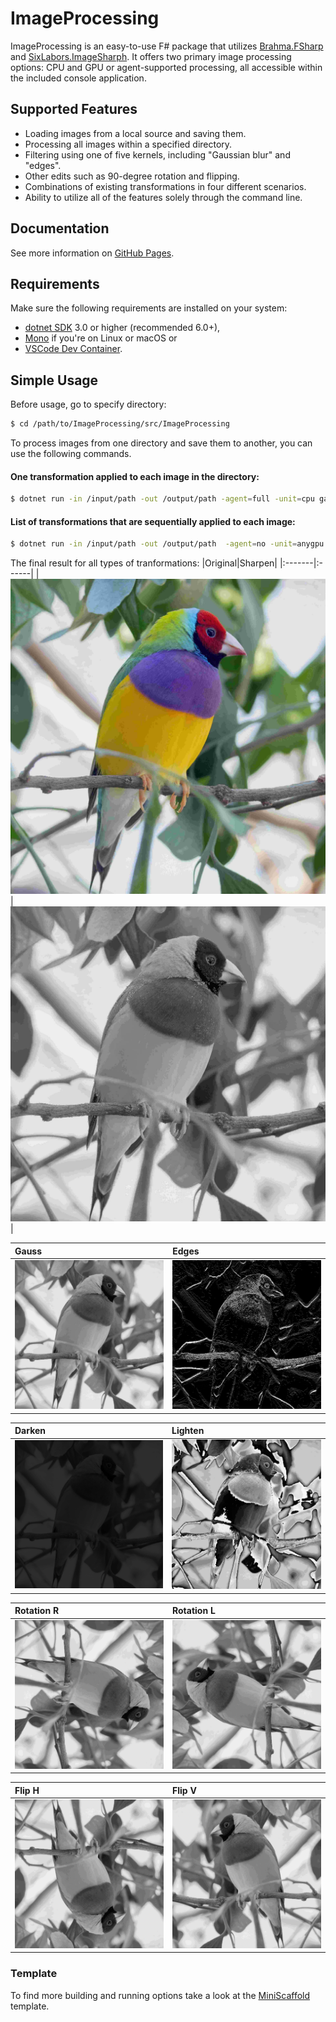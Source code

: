 # ImageProcessing

ImageProcessing is an easy-to-use F# package that utilizes [Brahma.FSharp](https://github.com/YaccConstructor/Brahma.FSharp) and [SixLabors.ImageSharph](https://github.com/SixLabors/ImageSharp). It offers two primary image processing options: CPU and GPU or agent-supported processing, all accessible within the included console application.
## Supported Features
- Loading images from a local source and saving them.
- Processing all images within a specified directory.
- Filtering using one of five kernels, including "Gaussian blur" and "edges".
- Other edits such as 90-degree rotation and flipping.
- Combinations of existing transformations in four different scenarios.
- Ability to utilize all of the features solely through the command line.

##  Documentation
See more information on [GitHub Pages](https://polinasavelyeva.github.io/ImageProcessing/).

## Requirements

Make sure the following requirements are installed on your system:

- [dotnet SDK](https://www.microsoft.com/net/download/core) 3.0 or higher (recommended 6.0+),
- [Mono](http://www.mono-project.com/) if you're on Linux or macOS
or
- [VSCode Dev Container](https://code.visualstudio.com/docs/remote/containers).

## Simple Usage

Before usage, go to specify directory:
```sh
$ cd /path/to/ImageProcessing/src/ImageProcessing
```
To process images from one directory and save them to another, you can use the following commands.

#### Оne transformation applied to each image in the directory:
```sh
$ dotnet run -in /input/path -out /output/path -agent=full -unit=cpu gauss
```
#### List of transformations that are sequentially applied to each image:
```sh
$ dotnet run -in /input/path -out /output/path  -agent=no -unit=anygpu gauss sharpen
```
The final result for all types of tranformations:
|Original|Sharpen|
|:-------|:------|
| ![image](https://github.com/PolinaSavelyeva/ImageProcessing/blob/main/resources/david-clode-78YxP3PP05A-unsplash2.jpg)  | ![image](https://github.com/PolinaSavelyeva/ImageProcessing/blob/main/resources/david-clode-78YxP3PP05A-unsplashSharpen.jpg) |

|Gauss|Edges|
|:-------|:------|
| ![image](https://github.com/PolinaSavelyeva/ImageProcessing/blob/main/resources/david-clode-78YxP3PP05A-unsplashGauss.jpg) | ![image](https://github.com/PolinaSavelyeva/ImageProcessing/blob/main/resources/david-clode-78YxP3PP05A-unsplashEdges.jpg) |

|Darken|Lighten|
|:-------|:------|
| ![image](https://github.com/PolinaSavelyeva/ImageProcessing/blob/main/resources/david-clode-78YxP3PP05A-unsplashDarken.jpg)  | ![image](https://github.com/PolinaSavelyeva/ImageProcessing/blob/main/resources/david-clode-78YxP3PP05A-unsplashLighten.jpg) |


|Rotation R|Rotation L|
|:-------|:------|
| ![image](https://github.com/PolinaSavelyeva/ImageProcessing/blob/main/resources/david-clode-78YxP3PP05A-unsplashRotation.jpg) | ![image](https://github.com/PolinaSavelyeva/ImageProcessing/blob/main/resources/david-clode-78YxP3PP05A-unsplashRotationF.jpg) |

|Flip H|Flip V|
|:-------|:------|
| ![image](https://github.com/PolinaSavelyeva/ImageProcessing/blob/main/resources/david-clode-78YxP3PP05A-unsplashFlipF.jpg) | ![image](https://github.com/PolinaSavelyeva/ImageProcessing/blob/main/resources/david-clode-78YxP3PP05A-unsplashFlip.jpg) |

### Template
To find more building and running options take a look at the [MiniScaffold](https://github.com/TheAngryByrd/MiniScaffold) template.
